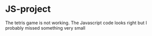 # JS-project
The tetris game is not working.
The Javascript code looks right but I probably missed something very small
